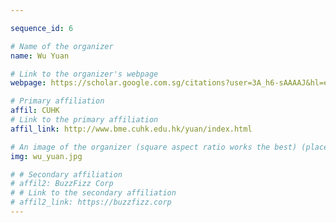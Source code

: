```yaml
---

sequence_id: 6

# Name of the organizer
name: Wu Yuan

# Link to the organizer's webpage
webpage: https://scholar.google.com.sg/citations?user=3A_h6-sAAAAJ&hl=en

# Primary affiliation
affil: CUHK
# Link to the primary affiliation
affil_link: http://www.bme.cuhk.edu.hk/yuan/index.html

# An image of the organizer (square aspect ratio works the best) (place in the `assets/img/organizers` directory)
img: wu_yuan.jpg

# # Secondary affiliation
# affil2: BuzzFizz Corp
# # Link to the secondary affiliation
# affil2_link: https://buzzfizz.corp
---
```


